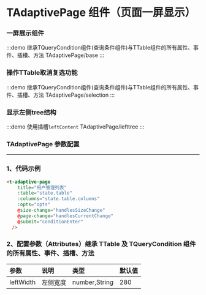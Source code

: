 # TAdaptivePage 组件（页面一屏显示）


### 一屏展示组件

:::demo 继承TQueryCondition组件(查询条件组件)与TTable组件的所有属性、事件、插槽、方法
TAdaptivePage/base
:::

### 操作TTable取消复选功能

:::demo 继承TQueryCondition组件(查询条件组件)与TTable组件的所有属性、事件、插槽、方法
TAdaptivePage/selection
:::

### 显示左侧tree结构

:::demo 使用插槽`leftContent`
TAdaptivePage/lefttree
:::

### TAdaptivePage 参数配置

---

### 1、代码示例

```html
<t-adaptive-page
    title="用户管理列表"
    :table="state.table"
    :columns="state.table.columns"
    :opts="opts"
    @size-change="handlesSizeChange"
    @page-change="handlesCurrentChange"
    @submit="conditionEnter"
  />
```

### 2、配置参数（Attributes）继承 TTable 及 TQueryCondition 组件的所有属性、事件、插槽、方法

| 参数      | 说明     | 类型          | 默认值 |
| :-------- | :------- | :------------ | :----- |
| leftWidth | 左侧宽度 | number,String | 280    |


